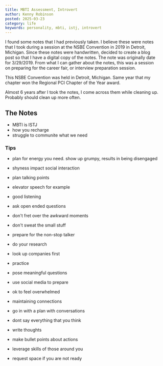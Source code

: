 ```yaml
---
title: MBTI Assessment, Introvert
author: Kenny Robinson
posted: 2025-03-23
category: life
keywords: personality, mbti, istj, introvert
---
```


I found some notes that I had previously taken. I believe these were notes that I took during a session at 
the NSBE Convention in 2019 in Detroit, Michigan. Since these notes were handwritten, decided to create 
a blog post so that I have a digital copy of the notes. The note was originally date for 3/29/2019.
From what I can gather about the notes, this was a session on preparing for the career fair, or interview 
preparation session.

This NSBE Convention was held in Detroit, Michigan. Same year that my chapter won the Regional PCI 
Chapter of the Year award.

Almost 6 years after I took the notes, I come across them while cleaning up. Probably should clean up more often.

## The Notes

* MBTI is ISTJ
* how you recharge 
* struggle to communite what we need

### Tips

* plan for energy you need. show up grumpy, results in being disengaged
* shyness impact social interaction

* plan talking points
* elevator speech for example 

* good listening
* ask open ended questions

* don't fret over the awkward moments
* don't sweat the small stuff
* prepare for the non-stop talker

* do your research 
* look up companies first 

* practice
* pose meaningful questions
* use social media to prepare

* ok to feel overwhelmed

* maintaining connections
* go in with a plan with conversations
* dont say everything that you think 
* write thoughts
* make bullet points about actions
* leverage skills of those around you 
* request space if you are not ready
